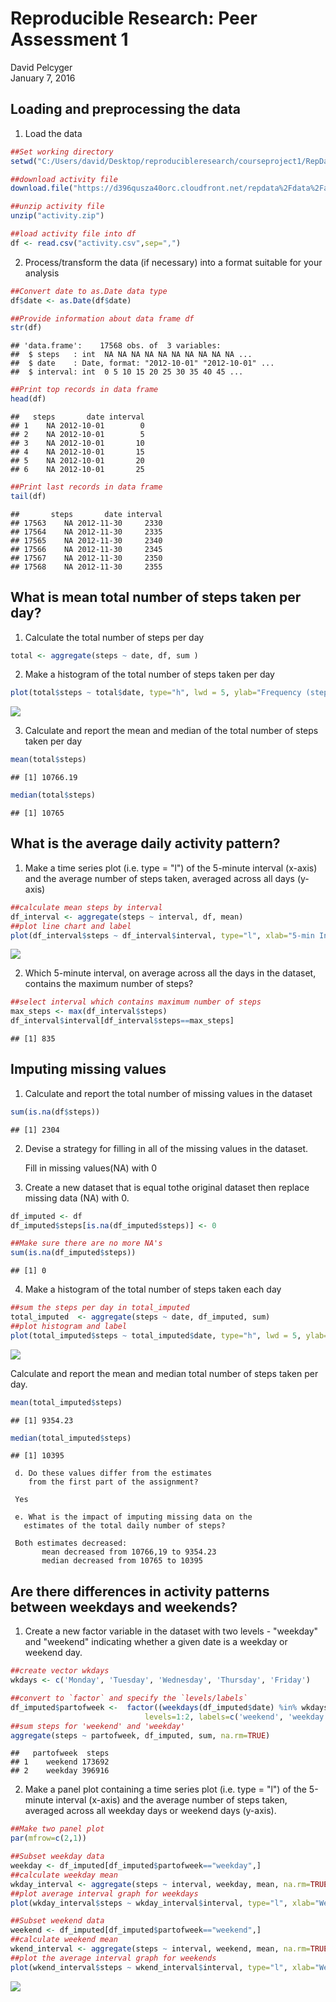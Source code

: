 # Reproducible Research: Peer Assessment 1
David Pelcyger  
January 7, 2016  

## Loading and preprocessing the data
1.  Load the data


```r
##Set working directory 
setwd("C:/Users/david/Desktop/reproducibleresearch/courseproject1/RepData_PeerAssessment1")

##download activity file
download.file("https://d396qusza40orc.cloudfront.net/repdata%2Fdata%2Factivity.zip","activity.zip")

##unzip activity file
unzip("activity.zip") 

##load activity file into df
df <- read.csv("activity.csv",sep=",")
```

2. Process/transform the data (if necessary) into a format suitable for your analysis
    

```r
##Convert date to as.Date data type
df$date <- as.Date(df$date)
```
    

```r
##Provide information about data frame df
str(df)
```

```
## 'data.frame':	17568 obs. of  3 variables:
##  $ steps   : int  NA NA NA NA NA NA NA NA NA NA ...
##  $ date    : Date, format: "2012-10-01" "2012-10-01" ...
##  $ interval: int  0 5 10 15 20 25 30 35 40 45 ...
```
    

```r
##Print top records in data frame
head(df)
```

```
##   steps       date interval
## 1    NA 2012-10-01        0
## 2    NA 2012-10-01        5
## 3    NA 2012-10-01       10
## 4    NA 2012-10-01       15
## 5    NA 2012-10-01       20
## 6    NA 2012-10-01       25
```
    

```r
##Print last records in data frame
tail(df)
```

```
##       steps       date interval
## 17563    NA 2012-11-30     2330
## 17564    NA 2012-11-30     2335
## 17565    NA 2012-11-30     2340
## 17566    NA 2012-11-30     2345
## 17567    NA 2012-11-30     2350
## 17568    NA 2012-11-30     2355
```

## What is mean total number of steps taken per day?

1. Calculate the total number of steps per day

```r
total <- aggregate(steps ~ date, df, sum )
```

2.  Make a histogram of the total number of steps taken per day

```r
plot(total$steps ~ total$date, type="h", lwd = 5, ylab="Frequency (steps)", xlab="Activity Days")
```

![](PA1_template_files/figure-html/unnamed-chunk-7-1.png)<!-- -->

3. Calculate and report the mean and median of the total number of steps taken per day


```r
mean(total$steps)
```

```
## [1] 10766.19
```


```r
median(total$steps)
```

```
## [1] 10765
```

## What is the average daily activity pattern?

1.  Make a time series plot (i.e. type = "l") of the 5-minute interval (x-axis)
    and the average number of steps taken, averaged across all days (y-axis)


```r
##calculate mean steps by interval 
df_interval <- aggregate(steps ~ interval, df, mean)
##plot line chart and label
plot(df_interval$steps ~ df_interval$interval, type="l", xlab="5-min Intervals", ylab="Average Steps Taken") 
```

![](PA1_template_files/figure-html/unnamed-chunk-10-1.png)<!-- -->

2.  Which 5-minute interval, on average across all the days in the dataset,
    contains the maximum number of steps?


```r
##select interval which contains maximum number of steps
max_steps <- max(df_interval$steps)
df_interval$interval[df_interval$steps==max_steps]
```

```
## [1] 835
```

## Imputing missing values

1. Calculate and report the total number of missing values in the dataset


```r
sum(is.na(df$steps))
```

```
## [1] 2304
```
2. Devise a strategy for filling in all of the missing values in the dataset.

    Fill in missing values(NA)  with 0

3. Create a new dataset that is equal tothe original 
  dataset then replace missing data (NA) with 0.


```r
df_imputed <- df
df_imputed$steps[is.na(df_imputed$steps)] <- 0
```
    

```r
##Make sure there are no more NA's
sum(is.na(df_imputed$steps))
```

```
## [1] 0
```

4.  Make a histogram of the total number of steps taken each day
     

```r
##sum the steps per day in total_imputed 
total_imputed  <- aggregate(steps ~ date, df_imputed, sum)
##plot histogram and label
plot(total_imputed$steps ~ total_imputed$date, type="h", lwd = 5, ylab="Imputed Frequency (steps)", xlab="Imputed Activity Days")  
```

![](PA1_template_files/figure-html/unnamed-chunk-15-1.png)<!-- -->

Calculate and report the mean and median total number of steps taken per day.


```r
mean(total_imputed$steps)
```

```
## [1] 9354.23
```


```r
median(total_imputed$steps)
```

```
## [1] 10395
```

     d. Do these values differ from the estimates
        from the first part of the assignment?
     
     Yes

     e. What is the impact of imputing missing data on the
       estimates of the total daily number of steps?

     Both estimates decreased:
           mean decreased from 10766,19 to 9354.23
           median decreased from 10765 to 10395

## Are there differences in activity patterns between weekdays and weekends?

1.  Create a new factor variable in the dataset with two levels - "weekday"  
   and "weekend" indicating whether a given date is a weekday or weekend day.
    

```r
##create vector wkdays 
wkdays <- c('Monday', 'Tuesday', 'Wednesday', 'Thursday', 'Friday')

##convert to `factor` and specify the `levels/labels`
df_imputed$partofweek <-  factor((weekdays(df_imputed$date) %in% wkdays)+1L,
                              levels=1:2, labels=c('weekend', 'weekday'))
##sum steps for 'weekend' and 'weekday'
aggregate(steps ~ partofweek, df_imputed, sum, na.rm=TRUE)
```

```
##   partofweek  steps
## 1    weekend 173692
## 2    weekday 396916
```

2.  Make a panel plot containing a time series plot (i.e. type = "l")
    of the 5-minute interval (x-axis) and the average number of steps taken,
    averaged across all weekday days or weekend days (y-axis). 
         

```r
##Make two panel plot
par(mfrow=c(2,1))

##Subset weekday data 
weekday <- df_imputed[df_imputed$partofweek=="weekday",]
##calculate weekday mean
wkday_interval <- aggregate(steps ~ interval, weekday, mean, na.rm=TRUE)
##plot average interval graph for weekdays
plot(wkday_interval$steps ~ wkday_interval$interval, type="l", xlab="Weekday 5-min Interval", ylab="Average Steps")

##Subset weekend data  
weekend <- df_imputed[df_imputed$partofweek=="weekend",]
##calculate weekend mean
wkend_interval <- aggregate(steps ~ interval, weekend, mean, na.rm=TRUE)
##plot the average interval graph for weekends
plot(wkend_interval$steps ~ wkend_interval$interval, type="l", xlab="Weekend 5-min Interval", ylab="Average Steps")
```

![](PA1_template_files/figure-html/unnamed-chunk-19-1.png)<!-- -->
